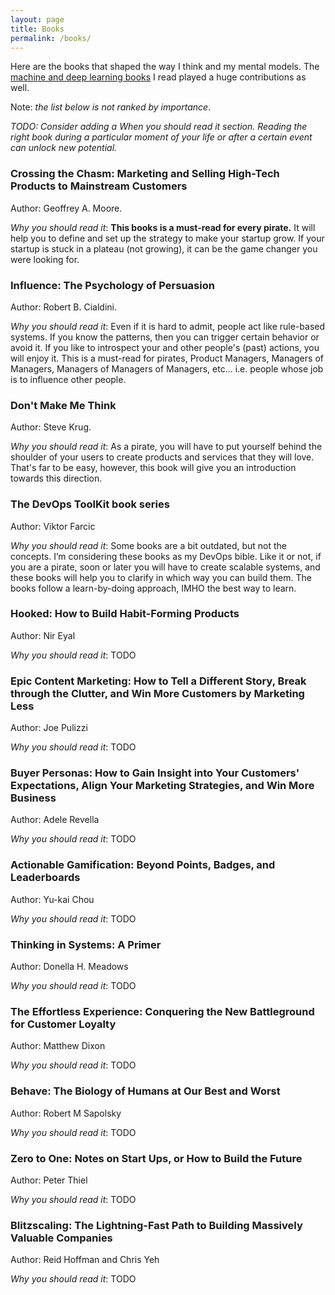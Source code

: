 ```yaml
---
layout: page
title: Books
permalink: /books/
---
```


Here are the books that shaped the way I think and my mental models. The [machine and deep learning books](https://blog.floydhub.com/best-machine-learning-books/) I read played a huge contributions as well.

Note: _the list below is not ranked by importance_.

_TODO: Consider adding a _When you should read it_ section. Reading the right book during a particular moment of your life or after a certain event can unlock new potential._

### Crossing the Chasm: Marketing and Selling High-Tech Products to Mainstream Customers 
Author: Geoffrey A. Moore. 

_Why you should read it_: __This books is a must-read for every pirate.__ It will help you to define and set up the strategy to make your startup grow. If your startup is stuck in a plateau (not growing), it can be the game changer you were looking for.


### Influence: The Psychology of Persuasion 
Author: Robert B. Cialdini.

_Why you should read it_:  Even if it is hard to admit, people act like rule-based systems. If you know the patterns, then you can trigger certain behavior or avoid it. If you like to introspect your and other people's (past) actions, you will enjoy it. This is a must-read for pirates,  Product Managers,  Managers of Managers, Managers of Managers of Managers, etc...  i.e. people whose job is to influence other people.


### Don't Make Me Think
Author: Steve Krug.

_Why you should read it_: As a pirate, you will have to put yourself behind the shoulder of your users to create products and services that they will love. That's far to be easy, however, this book will give you an introduction towards this direction.


### The DevOps ToolKit book series
Author: Viktor Farcic 

_Why you should read it_: Some books are a bit outdated, but not the concepts. I’m considering these books as my DevOps bible. Like it or not, if you are a pirate, soon or later you will have to create scalable systems, and these books will help you to clarify in which way you can build them. The books follow a learn-by-doing approach, IMHO the best way to learn.


### Hooked: How to Build Habit-Forming Products
Author: Nir Eyal

_Why you should read it_: TODO


### Epic Content Marketing: How to Tell a Different Story, Break through the Clutter, and Win More Customers by Marketing Less
Author: Joe Pulizzi 

_Why you should read it_: TODO


### Buyer Personas: How to Gain Insight into Your Customers' Expectations, Align Your Marketing Strategies, and Win More Business
Author:  Adele Revella 

_Why you should read it_: TODO


### Actionable Gamification: Beyond Points, Badges, and Leaderboards
Author: Yu-kai Chou

_Why you should read it_: TODO


### Thinking in Systems: A Primer
Author: Donella H. Meadows

_Why you should read it_: TODO


### The Effortless Experience: Conquering the New Battleground for Customer Loyalty
Author: Matthew Dixon

_Why you should read it_: TODO


### Behave: The Biology of Humans at Our Best and Worst
Author: Robert M Sapolsky 

_Why you should read it_: TODO


### Zero to One: Notes on Start Ups, or How to Build the Future
Author: Peter Thiel 

_Why you should read it_: TODO


### Blitzscaling: The Lightning-Fast Path to Building Massively Valuable Companies
Author: Reid Hoffman and Chris Yeh 

_Why you should read it_: TODO


